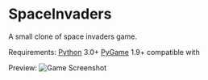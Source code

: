 # SpaceInvaders
A small clone of space invaders game.

Requirements:
[Python](https://www.python.org/downloads/) 3.0+
[PyGame](http://www.pygame.org/download.shtml) 1.9+ compatible with 

Preview:
![Game Screenshot](http://i.imgur.com/dVEX7if.jpg)
